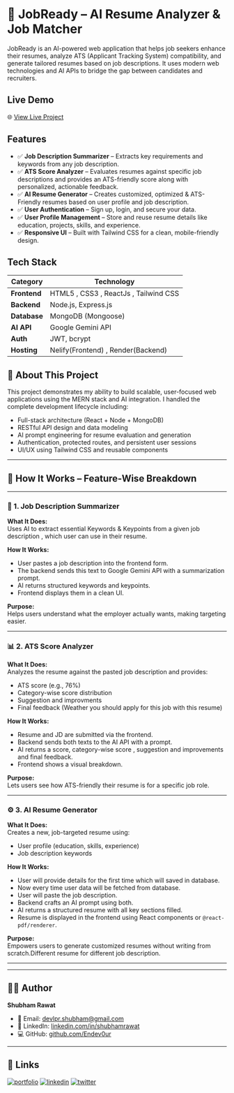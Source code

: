 
# 💼 JobReady – AI Resume Analyzer & Job Matcher


JobReady is an AI-powered web application that helps job seekers enhance their resumes, analyze ATS (Applicant Tracking System) compatibility, and generate tailored resumes based on job descriptions. It uses modern web technologies and AI APIs to bridge the gap between candidates and recruiters.


## Live Demo

🌐 [View Live Project](https://jobrready.netlify.app/login)


## Features

- ✅  **Job Description Summarizer** – Extracts key requirements and keywords from any job description.
- ✅ **ATS Score Analyzer** – Evaluates resumes against specific job descriptions and provides an ATS-friendly score along with personalized, actionable feedback.
- ✅ **AI Resume Generator** – Creates customized, optimized & ATS-Friendly resumes based on user profile and job description.
- ✅ **User Authentication** – Sign up, login, and secure your data.
- ✅ **User Profile Management** – Store and reuse resume details like education, projects, skills, and experience.
- ✅ **Responsive UI** – Built with Tailwind CSS for a clean, mobile-friendly design.


## Tech Stack


| Category     | Technology           |
|--------------|----------------------|
| **Frontend** | HTML5 , CSS3 , ReactJs , Tailwind CSS|
| **Backend**  | Node.js, Express.js  |
| **Database** | MongoDB (Mongoose)   |
| **AI API**   | Google Gemini API |
| **Auth**     | JWT, bcrypt          |
| **Hosting**  | Nelify(Frontend) , Render(Backend) 




## 💼 About This Project

This project demonstrates my ability to build scalable, user-focused web applications using the MERN stack and AI integration. I handled the complete development lifecycle including:

- Full-stack architecture (React + Node + MongoDB)
- RESTful API design and data modeling
- AI prompt engineering for resume evaluation and generation
- Authentication, protected routes, and persistent user sessions
- UI/UX using Tailwind CSS and reusable components

---

## 🧠 How It Works – Feature-Wise Breakdown

---

### 📝 1. Job Description Summarizer

**What It Does:**  
Uses AI to extract essential Keywords & Keypoints from a given job description , which user can use in their resume.

**How It Works:**  
- User pastes a job description into the frontend form.
- The backend sends this text to Google Gemini API with a summarization prompt.
- AI returns structured keywords and keypoints.
- Frontend displays them in a clean UI.

**Purpose:**  
Helps users understand what the employer actually wants, making targeting easier.

---

### 📊 2. ATS Score Analyzer

**What It Does:**  
Analyzes the resume against the pasted job description and provides:
- ATS score (e.g., 76%)
- Category-wise score distribution
- Suggestion and improvments
- Final feedback (Weather you should apply for this job with this resume)

**How It Works:**  
- Resume and JD are submitted via the frontend.
- Backend sends both texts to the AI API with a prompt.
- AI returns a score, category-wise score , suggestion and improvements and final feedback.
- Frontend shows a visual breakdown.

**Purpose:**  
Lets users see how ATS-friendly their resume is for a specific job role.

---

### ⚙️ 3. AI Resume Generator

**What It Does:**  
Creates a new, job-targeted resume using:
- User profile (education, skills, experience)
- Job description keywords

**How It Works:**  
- User will provide details for the first time which will saved in database.
- Now every time user data will be fetched from database.
- User will paste the job description.
- Backend crafts an AI prompt using both.
- AI returns a structured resume with all key sections filled.
- Resume is displayed in the frontend using React components or `@react-pdf/renderer`.

**Purpose:**  
Empowers users to generate customized resumes without writing from scratch.Different resume for different job description.


---
---

## 👨‍💻 Author

**Shubham Rawat**

- 📧 Email: [devlpr.shubham@gmail.com](mailto:devlpr.shubham@gmail.com)
- 🔗 LinkedIn: [linkedin.com/in/shubhamrawat](https://www.linkedin.com/in/shubham-rawat-522662257/)
- 💻 GitHub: [github.com/Endev0ur](https://github.com/Endev0ur)


---
## 🔗 Links
[![portfolio](https://img.shields.io/badge/my_portfolio-000?style=for-the-badge&logo=ko-fi&logoColor=white)](https://shubhamrawatportfolio.netlify.app/)
[![linkedin](https://img.shields.io/badge/linkedin-0A66C2?style=for-the-badge&logo=linkedin&logoColor=white)](https://www.linkedin.com/in/shubham-rawat-522662257/)
[![twitter](https://img.shields.io/badge/twitter-1DA1F2?style=for-the-badge&logo=twitter&logoColor=white)](https://x.com/Uniyal_Ji_)
